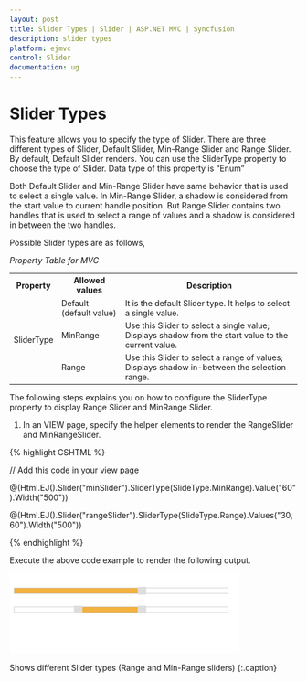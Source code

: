 ```yaml
---
layout: post
title: Slider Types | Slider | ASP.NET MVC | Syncfusion
description: slider types
platform: ejmvc
control: Slider
documentation: ug
---
```


# Slider Types

This feature allows you to specify the type of Slider. There are three different types of Slider, Default Slider, Min-Range Slider and Range Slider. By default, Default Slider renders. You can use the SliderType property to choose the type of Slider. Data type of this property is “Enum”

Both Default Slider and Min-Range Slider have same behavior that is used to select a single value. In Min-Range Slider, a shadow is considered from the start value to current handle position. But Range Slider contains two handles that is used to select a range of values and a shadow is considered in between the two handles.

Possible Slider types are as follows,

_Property Table for MVC_

<table>
<tr>
<th>
Property</th><th>
Allowed values</th><th>
Description</th></tr>
<tr>
<td rowspan = "3">
SliderType</td><td>
Default (default value)</td><td>
It is the default Slider type. It helps to select a single value. </td></tr>
<tr>
<td>
MinRange</td><td>
Use this Slider to select a single value; Displays shadow from the start value to the current value.</td></tr>
<tr>
<td>
Range</td><td>
Use this Slider to select a range of values; Displays shadow in-between the selection range.</td></tr>
</table>


The following steps explains you on how to configure the SliderType property to display Range Slider and MinRange Slider.

1. In an VIEW page, specify the helper elements to render the RangeSlider and MinRangeSlider.

{% highlight CSHTML %}

// Add this code in your view page

@(Html.EJ().Slider("minSlider").SliderType(SlideType.MinRange).Value("60").Width("500"))



@(Html.EJ().Slider("rangeSlider").SliderType(SlideType.Range).Values("30,60").Width("500"))

{% endhighlight %}

Execute the above code example to render the following output.



![](Slider-Types_images/Slider-Types_img1.png)

Shows different Slider types (Range and Min-Range sliders)
{:.caption}
